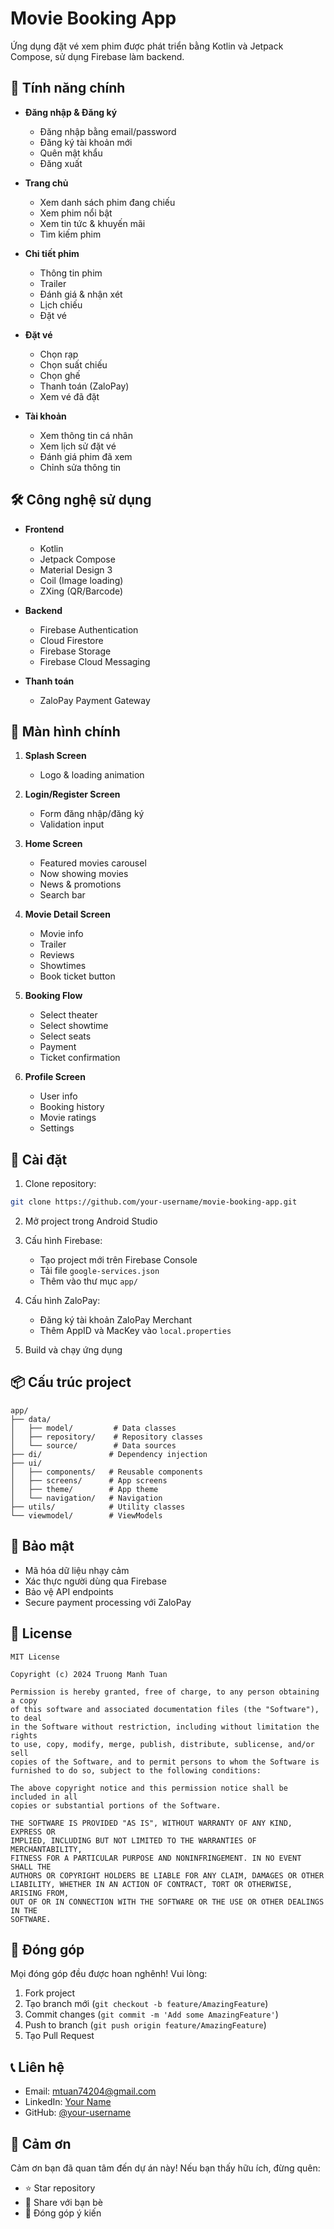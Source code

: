 # Movie Booking App

Ứng dụng đặt vé xem phim được phát triển bằng Kotlin và Jetpack Compose, sử dụng Firebase làm backend.

## 🎯 Tính năng chính

- **Đăng nhập & Đăng ký**
  - Đăng nhập bằng email/password
  - Đăng ký tài khoản mới
  - Quên mật khẩu
  - Đăng xuất

- **Trang chủ**
  - Xem danh sách phim đang chiếu
  - Xem phim nổi bật
  - Xem tin tức & khuyến mãi
  - Tìm kiếm phim

- **Chi tiết phim**
  - Thông tin phim
  - Trailer
  - Đánh giá & nhận xét
  - Lịch chiếu
  - Đặt vé

- **Đặt vé**
  - Chọn rạp
  - Chọn suất chiếu
  - Chọn ghế
  - Thanh toán (ZaloPay)
  - Xem vé đã đặt

- **Tài khoản**
  - Xem thông tin cá nhân
  - Xem lịch sử đặt vé
  - Đánh giá phim đã xem
  - Chỉnh sửa thông tin

## 🛠 Công nghệ sử dụng

- **Frontend**
  - Kotlin
  - Jetpack Compose
  - Material Design 3
  - Coil (Image loading)
  - ZXing (QR/Barcode)

- **Backend**
  - Firebase Authentication
  - Cloud Firestore
  - Firebase Storage
  - Firebase Cloud Messaging

- **Thanh toán**
  - ZaloPay Payment Gateway

## 📱 Màn hình chính

1. **Splash Screen**
   - Logo & loading animation

2. **Login/Register Screen**
   - Form đăng nhập/đăng ký
   - Validation input

3. **Home Screen**
   - Featured movies carousel
   - Now showing movies
   - News & promotions
   - Search bar

4. **Movie Detail Screen**
   - Movie info
   - Trailer
   - Reviews
   - Showtimes
   - Book ticket button

5. **Booking Flow**
   - Select theater
   - Select showtime
   - Select seats
   - Payment
   - Ticket confirmation

6. **Profile Screen**
   - User info
   - Booking history
   - Movie ratings
   - Settings

## 🔧 Cài đặt

1. Clone repository:
```bash
git clone https://github.com/your-username/movie-booking-app.git
```

2. Mở project trong Android Studio

3. Cấu hình Firebase:
   - Tạo project mới trên Firebase Console
   - Tải file `google-services.json`
   - Thêm vào thư mục `app/`

4. Cấu hình ZaloPay:
   - Đăng ký tài khoản ZaloPay Merchant
   - Thêm AppID và MacKey vào `local.properties`

5. Build và chạy ứng dụng

## 📦 Cấu trúc project

```
app/
├── data/
│   ├── model/         # Data classes
│   ├── repository/    # Repository classes
│   └── source/        # Data sources
├── di/               # Dependency injection
├── ui/
│   ├── components/   # Reusable components
│   ├── screens/      # App screens
│   ├── theme/        # App theme
│   └── navigation/   # Navigation
├── utils/            # Utility classes
└── viewmodel/        # ViewModels
```

## 🔐 Bảo mật

- Mã hóa dữ liệu nhạy cảm
- Xác thực người dùng qua Firebase
- Bảo vệ API endpoints
- Secure payment processing với ZaloPay

## 📄 License

```
MIT License

Copyright (c) 2024 Truong Manh Tuan

Permission is hereby granted, free of charge, to any person obtaining a copy
of this software and associated documentation files (the "Software"), to deal
in the Software without restriction, including without limitation the rights
to use, copy, modify, merge, publish, distribute, sublicense, and/or sell
copies of the Software, and to permit persons to whom the Software is
furnished to do so, subject to the following conditions:

The above copyright notice and this permission notice shall be included in all
copies or substantial portions of the Software.

THE SOFTWARE IS PROVIDED "AS IS", WITHOUT WARRANTY OF ANY KIND, EXPRESS OR
IMPLIED, INCLUDING BUT NOT LIMITED TO THE WARRANTIES OF MERCHANTABILITY,
FITNESS FOR A PARTICULAR PURPOSE AND NONINFRINGEMENT. IN NO EVENT SHALL THE
AUTHORS OR COPYRIGHT HOLDERS BE LIABLE FOR ANY CLAIM, DAMAGES OR OTHER
LIABILITY, WHETHER IN AN ACTION OF CONTRACT, TORT OR OTHERWISE, ARISING FROM,
OUT OF OR IN CONNECTION WITH THE SOFTWARE OR THE USE OR OTHER DEALINGS IN THE
SOFTWARE.
```

## 👥 Đóng góp

Mọi đóng góp đều được hoan nghênh! Vui lòng:

1. Fork project
2. Tạo branch mới (`git checkout -b feature/AmazingFeature`)
3. Commit changes (`git commit -m 'Add some AmazingFeature'`)
4. Push to branch (`git push origin feature/AmazingFeature`)
5. Tạo Pull Request

## 📞 Liên hệ

- Email: mtuan74204@gmail.com
- LinkedIn: [Your Name](www.linkedin.com/in/tuantm204)
- GitHub: [@your-username](https://github.com/tuantm204)

## 🙏 Cảm ơn

Cảm ơn bạn đã quan tâm đến dự án này! Nếu bạn thấy hữu ích, đừng quên:

- ⭐ Star repository
- 👥 Share với bạn bè
- 💬 Đóng góp ý kiến 